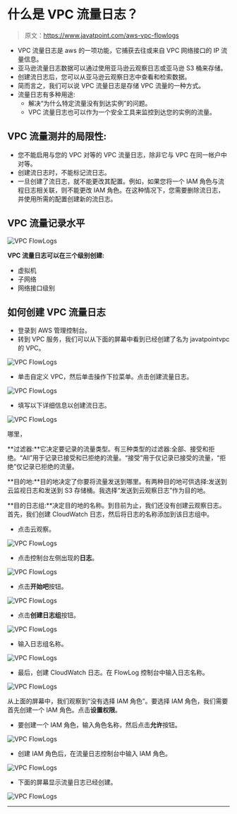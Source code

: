 # 什么是 VPC 流量日志？

> 原文：<https://www.javatpoint.com/aws-vpc-flowlogs>

*   VPC 流量日志是 aws 的一项功能，它捕获去往或来自 VPC 网络接口的 IP 流量信息。
*   亚马逊流量日志数据可以通过使用亚马逊云观察日志或亚马逊 S3 桶来存储。
*   创建流日志后，您可以从亚马逊云观察日志中查看和检索数据。
*   简而言之，我们可以说 VPC 流量日志是存储 VPC 流量的一种方式。
*   流量日志有多种用途:
    *   解决“为什么特定流量没有到达实例”的问题。
    *   VPC 流量日志也可以作为一个安全工具来监控到达您的实例的流量。

## VPC 流量测井的局限性:

*   您不能启用与您的 VPC 对等的 VPC 流量日志，除非它与 VPC 在同一帐户中对等。
*   创建流日志时，不能标记流日志。
*   一旦创建了流日志，就不能更改其配置。例如，如果您将一个 IAM 角色与流程日志相关联，则不能更改 IAM 角色。在这种情况下，您需要删除流日志，并使用所需的配置创建新的流日志。

## VPC 流量记录水平

![VPC FlowLogs](img/d3cfa87e4fa8b02e738bbccae5165ef3.png)

**VPC 流量日志可以在三个级别创建:**

*   虚拟机
*   子网络
*   网络接口级别

## 如何创建 VPC 流量日志

*   登录到 AWS 管理控制台。
*   转到 VPC 服务，我们可以从下面的屏幕中看到已经创建了名为 javatpointvpc 的 VPC。

![VPC FlowLogs](img/78ad931fa46cbaf85c4996b441924877.png)

*   单击自定义 VPC，然后单击操作下拉菜单。点击创建流量日志。

![VPC FlowLogs](img/b548566aca00f7c90d41aea033096c4d.png)

*   填写以下详细信息以创建流日志。

![VPC FlowLogs](img/35219f37ab20ecc7f100e3896c048de0.png)

哪里，

**过滤器:**它决定要记录的流量类型。有三种类型的过滤器:全部、接受和拒绝。“All”用于记录已接受和已拒绝的流量。“接受”用于仅记录已接受的流量，“拒绝”仅记录已拒绝的流量。

**目的地:**目的地决定了你要将流量发送到哪里。有两种目的地可供选择:发送到云监视日志和发送到 S3 存储桶。我选择“发送到云观察日志”作为目的地。

**目的日志组:**决定目的地的名称。到目前为止，我们还没有创建云观察日志。首先，我们创建 CloudWatch 日志，然后将日志的名称添加到该日志组中。

*   点击云观察。

![VPC FlowLogs](img/2b4ba29f6e490253d9a1c2d29a6e75f9.png)

*   点击控制台左侧出现的**日志**。

![VPC FlowLogs](img/74dfa00a9f1b2224531fb0ada6571cf8.png)

*   点击**开始吧**按钮。

![VPC FlowLogs](img/7dbbffe8b67e039800607454b6dcbe9c.png)

*   点击**创建日志组**按钮。

![VPC FlowLogs](img/fe922d4ae343afe14386ea4e8da78ef0.png)

*   输入日志组名称。

![VPC FlowLogs](img/59b3caa2d93c1252d23181ee9e3dad63.png)

*   最后，创建 CloudWatch 日志。在 FlowLog 控制台中输入日志名称。

![VPC FlowLogs](img/8b78fd7f25d3fbefdc59fdb9cf192ef6.png)

从上面的屏幕中，我们观察到“没有选择 IAM 角色”。要选择 IAM 角色，我们需要首先创建一个 IAM 角色。点击**设置权限**。

*   要创建一个 IAM 角色，输入角色名称，然后点击**允许**按钮。

![VPC FlowLogs](img/9b0f336108d27d3fd8b8ec70522ba78f.png)

*   创建 IAM 角色后，在流量日志控制台中输入 IAM 角色。

![VPC FlowLogs](img/febf35909375101e89540477f61e9f80.png)

*   下面的屏幕显示流量日志已经创建。

![VPC FlowLogs](img/d50485a3c76ac1ff9621ff6b832e857c.png)

* * *